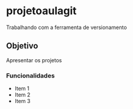 # projetoaulagit
Trabalhando com a ferramenta de versionamento

## Objetivo
Apresentar os projetos

### Funcionalidades

* Item 1
* Item 2
* Item 3
